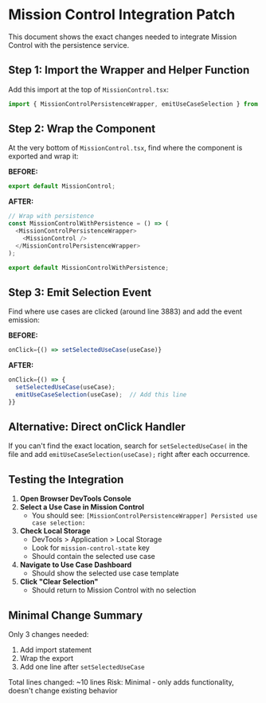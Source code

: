 # Mission Control Integration Patch

This document shows the exact changes needed to integrate Mission Control with the persistence service.

## Step 1: Import the Wrapper and Helper Function

Add this import at the top of `MissionControl.tsx`:

```typescript
import { MissionControlPersistenceWrapper, emitUseCaseSelection } from '@/components/mission-control/MissionControlPersistenceWrapper';
```

## Step 2: Wrap the Component

At the very bottom of `MissionControl.tsx`, find where the component is exported and wrap it:

**BEFORE:**
```typescript
export default MissionControl;
```

**AFTER:**
```typescript
// Wrap with persistence
const MissionControlWithPersistence = () => (
  <MissionControlPersistenceWrapper>
    <MissionControl />
  </MissionControlPersistenceWrapper>
);

export default MissionControlWithPersistence;
```

## Step 3: Emit Selection Event

Find where use cases are clicked (around line 3883) and add the event emission:

**BEFORE:**
```typescript
onClick={() => setSelectedUseCase(useCase)}
```

**AFTER:**
```typescript
onClick={() => {
  setSelectedUseCase(useCase);
  emitUseCaseSelection(useCase);  // Add this line
}}
```

## Alternative: Direct onClick Handler

If you can't find the exact location, search for `setSelectedUseCase(` in the file and add `emitUseCaseSelection(useCase);` right after each occurrence.

## Testing the Integration

1. **Open Browser DevTools Console**
2. **Select a Use Case in Mission Control**
   - You should see: `[MissionControlPersistenceWrapper] Persisted use case selection:`
3. **Check Local Storage**
   - DevTools > Application > Local Storage
   - Look for `mission-control-state` key
   - Should contain the selected use case
4. **Navigate to Use Case Dashboard**
   - Should show the selected use case template
5. **Click "Clear Selection"**
   - Should return to Mission Control with no selection

## Minimal Change Summary

Only 3 changes needed:
1. Add import statement
2. Wrap the export
3. Add one line after `setSelectedUseCase`

Total lines changed: ~10 lines
Risk: Minimal - only adds functionality, doesn't change existing behavior